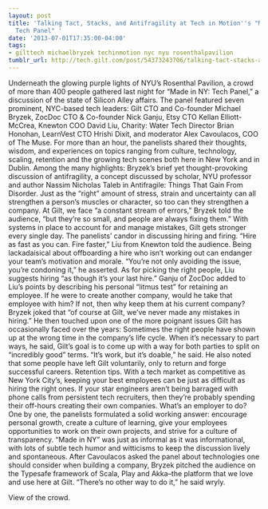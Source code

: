 ```yaml
---
layout: post
title: 'Talking Tact, Stacks, and Antifragility at Tech in Motion''s "Made in NY:
  Tech Panel" '
date: '2013-07-01T17:35:00-04:00'
tags:
- gilttech michaelbryzek techinmotion nyc nyu rosenthalpavilion
tumblr_url: http://tech.gilt.com/post/54373243706/talking-tact-stacks-and-antifragility-at-tech-in
---
```



Underneath the glowing purple lights of NYU’s Rosenthal Pavilion, a crowd of more than 400 people gathered last night for “Made in NY: Tech Panel,” a discussion of the state of Silicon Alley affairs. The panel featured seven prominent, NYC-based tech leaders: Gilt CTO and Co-founder Michael Bryzek, ZocDoc CTO & Co-founder Nick Ganju, Etsy CTO Kellan Elliott-McCrea, Knewton COO David Liu, Charity: Water Tech Director Brian Honohan, LearnVest CTO Hrishi Dixit, and moderator Alex Cavoulacos, COO of The Muse. For more than an hour, the panelists shared their thoughts, wisdom, and experiences on topics ranging from culture, technology, scaling, retention and the growing tech scenes both here in New York and in Dublin.
Among the many highlights:
Bryzek’s brief yet thought-provoking discussion of antifragility, a concept discussed by scholar, NYU professor and author Nassim Nicholas Taleb in Antifragile: Things That Gain From Disorder. Just as the “right” amount of stress, strain and uncertainty can all strengthen a person’s muscles or character, so too can they strengthen a company. At Gilt, we face “a constant stream of errors,” Bryzek told the audience, “but they’re so small, and people are always fixing them.” With systems in place to account for and manage mistakes, Gilt gets stronger every single day. 
The panelists’ candor in discussing hiring and firing. “Hire as fast as you can. Fire faster,” Liu from Knewton told the audience. Being lackadaisical about offboarding a hire who isn’t working out can endanger your team’s motivation and morale. “You’re not only avoiding the issue, you’re condoning it,” he asserted. As for picking the right people, Liu suggests hiring “as though it’s your last hire.” Ganju of ZocDoc added to Liu’s points by describing his personal “litmus test” for retaining an employee. If he were to create another company, would he take that employee with him? If not, then why keep them at his current company? 
Bryzek joked that “of course at Gilt, we’ve never made any mistakes in hiring.” He then touched upon one of the more poignant issues Gilt has occasionally faced over the years: Sometimes the right people have shown up at the wrong time in the company’s life cycle. When it’s necessary to part ways, he said, Gilt’s goal is to come up with a way for both parties to split on “incredibly good” terms. “It’s work, but it’s doable,” he said. He also noted that some people have left Gilt voluntarily, only to return and forge successful careers. 
Retention tips. With a tech market as competitive as New York City’s, keeping your best employees can be just as difficult as hiring the right ones. If your star engineers aren’t being barraged with phone calls from persistent tech recruiters, then they’re probably spending their off-hours creating their own companies. What’s an employer to do? One by one, the panelists formulated a solid working answer: encourage personal growth, create a culture of learning, give your employees opportunities to work on their own projects, and strive for a culture of transparency.
“Made in NY” was just as informal as it was informational, with lots of subtle tech humor and witticisms to keep the discussion lively and spontaneous. After Cavoulacos asked the panel about technologies one should consider when building a company, Bryzek pitched the audience on the Typesafe framework of Scala, Play and Akka–the platform that we love and use here at Gilt. “There’s no other way to do it,” he said wryly.

View of the crowd.
